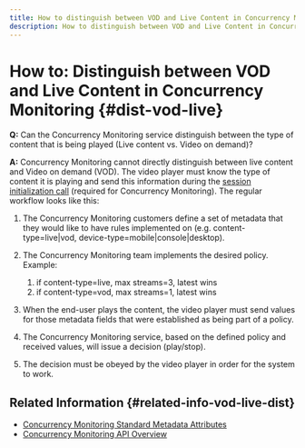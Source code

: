 ```yaml
---
title: How to distinguish between VOD and Live Content in Concurrency Monitoring
description: How to distinguish between VOD and Live Content in Concurrency Monitoring
---
```


# How to: Distinguish between VOD and Live Content in Concurrency Monitoring {#dist-vod-live}

**Q:** Can the Concurrency Monitoring service distinguish between the type of content that is being played (Live content vs. Video on demand)?

 

**A:** Concurrency Monitoring cannot directly distinguish between live content and Video on demand (VOD). The video player must know the type of content it is playing and send this information during the [session initialization call](/help/concurrency-monitoring/cm-api-overview.md#session-initial) (required for Concurrency Monitoring). The regular workflow looks like this:

1. The Concurrency Monitoring customers define a set of metadata that they would like to have rules implemented on (e.g. content-type=live|vod, device-type=mobile|console|desktop). 
1. The Concurrency Monitoring team implements the desired policy. Example:
    1. if content-type=live, max streams=3, latest wins
    1. if content-type=vod, max streams=1, latest wins

1. When the end-user plays the content, the video player must send values for those metadata fields that were established as being part of a policy. 

1. The Concurrency Monitoring service, based on the defined policy and received values, will issue a decision (play/stop). 

1. The decision must be obeyed by the video player in order for the system to work.

 

## Related Information {#related-info-vod-live-dist}

* [Concurrency Monitoring Standard Metadata Attributes](/help/concurrency-monitoring/standard-metadata-attributes.md)
* [Concurrency Monitoring API Overview](/help/concurrency-monitoring/cm-api-overview.md)
